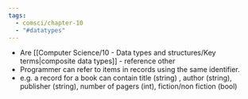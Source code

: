 ```yaml
---
tags:
  - comsci/chapter-10
  - "#datatypes"
---
```

- Are [[Computer Science/10 - Data types and structures/Key terms|composite data types]] - reference other 
- Programmer can refer to items in records using the same identifier. 
- e.g. a record for a book can contain title (string) , author (string), publisher (string), number of pagers (int), fiction/non fiction (bool)